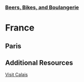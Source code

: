 ### [Beers, Bikes, and Boulangerie](/vacations/beers-bikes-boulangerie/Overview.md)

# France

## Paris

## Additional Resources
[Visit Calais](https://us.france.fr/en/northern-france/article/calais-0)
